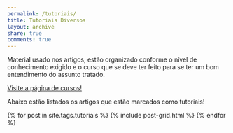 ```yaml
---
permalink: /tutoriais/
title: Tutoriais Diversos
layout: archive
share: true
comments: true
---
```

Material usado nos artigos, estão organizado conforme o nível de conhecimento exigido e o curso que se deve ter feito para se ter um bom entendimento do assunto tratado.

<a href="/cursoarduino/" class="btn-success">Visite a página de cursos!</a>

Abaixo estão listados os artigos que estão marcados como tutoriais!

<div class="tiles">
{% for post in site.tags.tutoriais %}
   {% include post-grid.html %}
{% endfor %}
</div><!-- /.tiles -->
